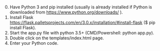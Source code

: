 0. Have Python 3 and pip installed (usually is already installed if Python is downloaded from https://www.python.org/downloads/ ).
1. Install Flask https://flask.palletsprojects.com/en/3.0.x/installation/#install-flask ($ pip install Flask).
2. Start the app.py file with python 3.5+ (CMD/Powershell: python app.py).
3. Double click on the templates/index.html page.
4. Enter your Python code.

